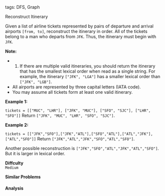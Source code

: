 tags: DFS, Graph

Reconstruct Itinerary

Given a list of airline tickets represented by pairs of departure and arrival airports `[from, to]`, 
reconstruct the itinerary in order. 
All of the tickets belong to a man who departs from `JFK`. Thus, the itinerary must begin with `JFK`.

**Note:**

 * 1. If there are multiple valid itineraries, you should return the itinerary that has the smallest lexical order when read as a single string. 
    For example, the itinerary `["JFK", "LGA"]` has a smaller lexical order than `["JFK", "LGB"]`.
 * All airports are represented by three capital letters (IATA code).
 * You may assume all tickets form at least one valid itinerary.

**Example 1:**  

`tickets = [["MUC", "LHR"], ["JFK", "MUC"], ["SFO", "SJC"], ["LHR", "SFO"]]`
Return `["JFK", "MUC", "LHR", "SFO", "SJC"]`.

**Example 2:**

`tickets = [["JFK","SFO"],["JFK","ATL"],["SFO","ATL"],["ATL","JFK"],["ATL","SFO"]]`
Return `["JFK","ATL","JFK","SFO","ATL","SFO"]`.

Another possible reconstruction is `["JFK","SFO","ATL","JFK","ATL","SFO"]`. But it is larger in lexical order.

**Diffculty**  
`Medium`

**Similar Problems**  


#### Analysis



